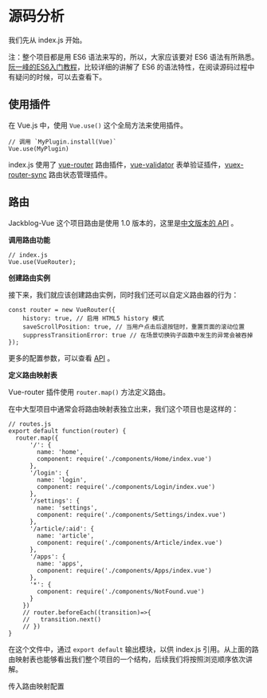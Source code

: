 # 源码分析

我们先从 index.js 开始。

注：整个项目都是用 ES6 语法来写的，所以，大家应该要对 ES6 语法有所熟悉。[阮一峰的ES6入门教程](http://es6.ruanyifeng.com/#README)，比较详细的讲解了 ES6 的语法特性，在阅读源码过程中有疑问的时候，可以去查看下。

## 使用插件

在 Vue.js 中，使用 `Vue.use()` 这个全局方法来使用插件。

    // 调用 `MyPlugin.install(Vue)` 
    Vue.use(MyPlugin)

index.js 使用了 [vue-router](https://github.com/vuejs/vue-router) 路由插件，[vue-validator](https://github.com/vuejs/vue-validator) 表单验证插件，[vuex-router-sync](https://github.com/vuejs/vuex-router-sync) 路由状态管理插件。

## 路由

Jackblog-Vue 这个项目路由是使用 1.0 版本的，这里是[中文版本的 API](https://github.com/vuejs/vue-router/tree/1.0/docs/zh-cn) 。

**调用路由功能**

```
// index.js
Vue.use(VueRouter);  
```

**创建路由实例**

接下来，我们就应该创建路由实例，同时我们还可以自定义路由器的行为：

```
const router = new VueRouter({
    history: true, // 启用 HTML5 history 模式
    saveScrollPosition: true, // 当用户点击后退按钮时，重置页面的滚动位置
    suppressTransitionError: true // 在场景切换钩子函数中发生的异常会被吞掉
});
```

更多的配置参数，可以查看 [API](https://github.com/vuejs/vue-router/blob/1.0/docs/zh-cn/options.md) 。

**定义路由映射表**

Vue-router 插件使用 `router.map()` 方法定义路由。

在中大型项目中通常会将路由映射表独立出来，我们这个项目也是这样的：

```
// routes.js
export default function(router) {
  router.map({
      '/': {
        name: 'home',
        component: require('./components/Home/index.vue')
      },
      '/login': {
        name: 'login',
        component: require('./components/Login/index.vue')
      },
      '/settings': {
        name: 'settings',
        component: require('./components/Settings/index.vue')
      },
      '/article/:aid': {
        name: 'article',
        component: require('./components/Article/index.vue')
      },
      '/apps': {
        name: 'apps',
        component: require('./components/Apps/index.vue')
      },
      '*': {
        component: require('./components/NotFound.vue')
      }
    })
    // router.beforeEach((transition)=>{
    //   transition.next()
    // })
}
```

在这个文件中，通过 `export default` 输出模块，以供 index.js 引用。从上面的路由映射表也能够看出我们整个项目的一个结构，后续我们将按照浏览顺序依次讲解。

传入路由映射配置

